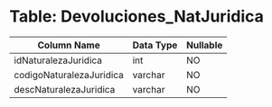 # Table: Devoluciones_NatJuridica

| Column Name | Data Type | Nullable |
|-------------|-----------|----------|
| idNaturalezaJuridica | int | NO |
| codigoNaturalezaJuridica | varchar | NO |
| descNaturalezaJuridica | varchar | NO |
